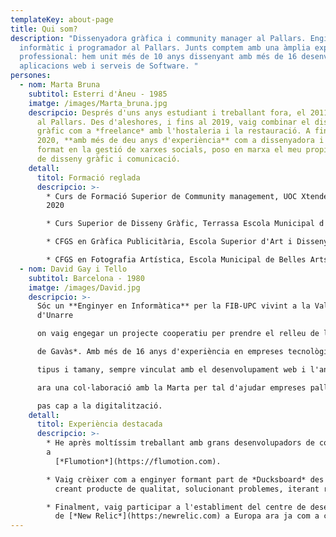 ```yaml
---
templateKey: about-page
title: Qui som?
description: "Dissenyadora gràfica i community manager al Pallars. Enginyer
  informàtic i programador al Pallars. Junts comptem amb una àmplia experiència
  professional: hem unit més de 10 anys dissenyant amb més de 16 desenvolupant
  aplicacions web i serveis de Software. "
persones:
  - nom: Marta Bruna
    subtitol: Esterri d'Àneu - 1985
    imatge: /images/Marta_bruna.jpg
    descripcio: Després d'uns anys estudiant i treballant fora, el 2011 vaig tornar
      al Pallars. Des d'aleshores, i fins al 2019, vaig combinar el disseny
      gràfic com a *freelance* amb l'hostaleria i la restauració. A finals del
      2020, **amb més de deu anys d'experiència** com a dissenyadora i havent-me
      format en la gestió de xarxes socials, poso en marxa el meu propi estudi
      de disseny gràfic i comunicació.
    detall:
      titol: Formació reglada
      descripcio: >-
        * Curs de Formació Superior de Community management, UOC Xtended Studies
        2020

        * Curs Superior de Disseny Gràfic, Terrassa Escola Municipal d'Art i Disseny 2009 - 2010

        * CFGS en Gràfica Publicitària, Escola Superior d'Art i Disseny d'Olot 2006 - 2008

        * CFGS en Fotografia Artística, Escola Municipal de Belles Arts de Lleida 2003 - 2005
  - nom: David Gay i Tello
    subtitol: Barcelona - 1980
    imatge: /images/David.jpg
    descripcio: >-
      Sóc un **Enginyer en Informàtica** per la FIB-UPC vivint a la Vall
      d'Unarre

      on vaig engegar un projecte cooperatiu per prendre el relleu de la *Formatgeria

      de Gavàs*. Amb més de 16 anys d'experiència en empreses tecnològiques de tot

      tipus i tamany, sempre vinculat amb el desenvolupament web i l'analítica, inicio

      ara una col·laboració amb la Marta per tal d'ajudar empreses pallareses a fer el

      pas cap a la digitalització.
    detall:
      titol: Experiència destacada
      descripcio: >-
        * He après moltíssim treballant amb grans desenvolupadors de codi obert
        a
          [*Flumotion*](https://flumotion.com).

        * Vaig crèixer com a enginyer formant part de *Ducksboard* des dels seus inicis:
          creant producte de qualitat, solucionant problemes, iterant ràpid...

        * Finalment, vaig participar a l'establiment del centre de desenvolupament
          de [*New Relic*](https:/newrelic.com) a Europa ara ja com a cap d'equip.
---
```

